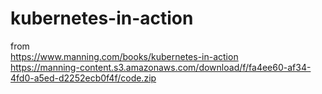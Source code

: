 # kubernetes-in-action

from    
https://www.manning.com/books/kubernetes-in-action   
https://manning-content.s3.amazonaws.com/download/f/fa4ee60-af34-4fd0-a5ed-d2252ecb0f4f/code.zip
